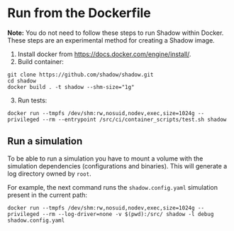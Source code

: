 # Run from the Dockerfile

**Note:** You do not need to follow these steps to run Shadow within Docker.
These steps are an experimental method for creating a Shadow image.

1. Install docker from <https://docs.docker.com/engine/install/>.
2. Build container:
```
git clone https://github.com/shadow/shadow.git
cd shadow
docker build . -t shadow --shm-size="1g"
```
3. Run tests:
```
docker run --tmpfs /dev/shm:rw,nosuid,nodev,exec,size=1024g --privileged --rm --entrypoint /src/ci/container_scripts/test.sh shadow
```

## Run a simulation

To be able to run a simulation you have to mount a volume with the simulation
dependencies (configurations and binaries). This will generate a log directory
owned by `root`.

For example, the next command runs the `shadow.config.yaml` simulation present in
the current path:
```
docker run --tmpfs /dev/shm:rw,nosuid,nodev,exec,size=1024g --privileged --rm --log-driver=none -v $(pwd):/src/ shadow -l debug shadow.config.yaml
```
